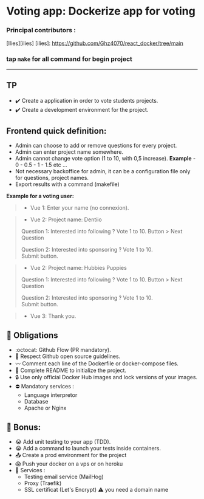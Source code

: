 # Voting app: Dockerize app for voting

### Principal contributors :

[Ilies][ilies]
[ilies]: https://github.com/Ghz4070/react_docker/tree/main

### tap `make` for all command for begin project

---

## TP

- :heavy_check_mark: Create a application in order to vote students projects.
- :heavy_check_mark: Create a development environment for the project.

## Frontend quick definition:

- Admin can choose to add or remove questions for every project.
- Admin can enter project name somewhere.
- Admin cannot change vote option (1 to 10, with 0,5 increase).
  **Example** - 0 - 0.5 - 1 - 1.5 etc ...
- Not necessary backoffice for admin, it can be a configuration file only for questions, project names.
- Export results with a command (makefile)

**Example for a voting user:**

> - Vue 1: Enter your name (no connexion).

> - Vue 2:
>   Project name: Dentiio
>
> Question 1: Interested into following ?
> Vote 1 to 10.
> Button > Next Question
>
> Question 2: Interested into sponsoring ?
> Vote 1 to 10.  
> Submit button.

> - Vue 2:
>   Project name: Hubbies Puppies
>
> Question 1: Interested into following ?
> Vote 1 to 10.
> Button > Next Question
>
> Question 2: Interested into sponsoring ?
> Vote 1 to 10.  
> Submit button.

> - Vue 3: Thank you.

## :red_circle: Obligations

- :octocat: Github Flow (PR mandatory).
- :open_book: Respect Github open source guidelines.
- :wavy_dash: Comment each line of the Dockerfile or docker-compose files.
- :100: Complete README to initialize the project.
- :lock: Use only official Docker Hub images and lock versions of your images.
- :no_entry: Mandatory services :
  - Language interpretor
  - Database
  - Apache or Nginx

## :gift: Bonus:

- :sob: Add unit testing to your app (TDD).
- :sob: Add a command to launch your tests inside containers.
- :outbox_tray: Create a prod environment for the project
- :scream: Push your docker on a vps or on heroku
- :muscle: Services :
  - Testing email service (MailHog)
  - Proxy (Traefik)
  - SSL certificat (Let's Encrypt) :warning: you need a domain name
